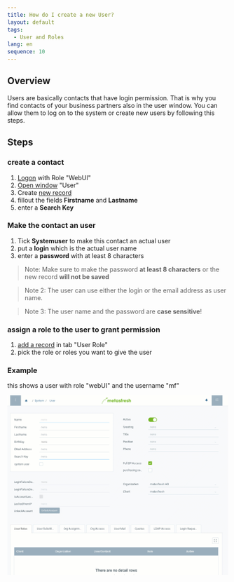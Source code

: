 ```yaml
---
title: How do I create a new User?
layout: default
tags:
  - User and Roles
lang: en
sequence: 10
---
```


## Overview

Users are basically contacts that have login permission. That is why you find contacts of your business partners also in the user window. You can allow them to log on to the system or create new users by following this steps.

## Steps

### create a contact
1. [Logon](Logon) with Role "WebUI"
1. [Open window](Menu) "User"
1. Create [new record](New_Record_Window)
1. fillout the fields **Firstname** and **Lastname**
1. enter a **Search Key**

### Make the contact an user
1. Tick **Systemuser** to make this contact an actual user
1. put a **login** which is the actual user name
1. enter a **password** with at least 8 characters

  > Note: Make sure to make the password **at least 8 characters** or the new record **will not be saved**

  > Note 2: The user can use either the login or the email address as user name.

  > Note 3: The user name and the password are **case sensitive**!


### assign a role to the user to grant permission
1. [add a record](New_Record_Tab) in tab "User Role"
1. pick the role or roles you want to give the user


### Example

this shows a user with role "webUI" and the username "mf"

![](assets/newuser.gif)
